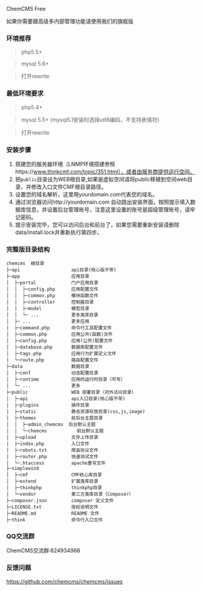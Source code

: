 ChemCMS Free

如果你需要跟高级多内部管理功能请使用我们的旗舰版

### 环境推荐
> php5.5+

> mysql 5.6+

> 打开rewrite


### 最低环境要求
> php5.4+

> mysql 5.5+ (mysql5.1安装时选择utf8编码，不支持表情符)

> 打开rewrite

### 安装步骤

1. 搭建您的服务器环境（LNMP环境搭建参照https://www.thinkcmf.com/topic/351.html），或者由服务商提供运行空间。
2. 把`public`目录设为WEB根目录,如果是虚拟空间请将public移植到空间web目录，并修改入口文件CMF根目录路径。
3. 设置您的域名解析，这里用yourdomain.com代表您的域名。
4. 通过浏览器访问http://yourdomain.com   自动跳出安装界面，按照提示填入数据库信息，并设置后台管理账号，注意这里设置的账号是超级管理账号，请牢记密码。
5. 提示安装完毕，您可以访问后台和前台了，如果您需要重新安装请删除data/install.lock并重新执行第四步。



### 完整版目录结构
```
chemcms  根目录
├─api                   api目录(核心版不带)
├─app                   应用目录
│  ├─portal             门户应用目录
│  │  ├─config.php      应用配置文件
│  │  ├─common.php      模块函数文件
│  │  ├─controller      控制器目录
│  │  ├─model           模型目录
│  │  └─ ...            更多类库目录
│  ├─ ...               更多应用
│  ├─command.php        命令行工具配置文件
│  ├─common.php         应用公共(函数)文件
│  ├─config.php         应用(公共)配置文件
│  ├─database.php       数据库配置文件
│  ├─tags.php           应用行为扩展定义文件
│  └─route.php          路由配置文件
├─data                  数据目录
│  ├─conf               动态配置目录
│  ├─runtime            应用的运行时目录（可写）
│  └─ ...               更多
├─public                WEB 部署目录（对外访问目录）
│  ├─api                api入口目录(核心版不带)
│  ├─plugins            插件目录
│  ├─static             静态资源存放目录(css,js,image)
│  ├─themes             前后台主题目录
│  │  ├─admin_chemcms  后台默认主题
│  │  └─chemcms           前台默认主题
│  ├─upload             文件上传目录
│  ├─index.php          入口文件
│  ├─robots.txt         爬虫协议文件
│  ├─router.php         快速测试文件
│  └─.htaccess          apache重写文件
├─simplewind         
│  ├─cmf                CMF核心库目录
│  ├─extend             扩展类库目录
│  ├─thinkphp           thinkphp目录
│  └─vendor             第三方类库目录（Composer）
├─composer.json         composer 定义文件
├─LICENSE.txt           授权说明文件
├─README.md             README 文件
├─think                 命令行入口文件
```

### QQ交流群
ChemCMS交流群:624934968

### 反馈问题

https://github.com/chemcms/chemcms/issues

